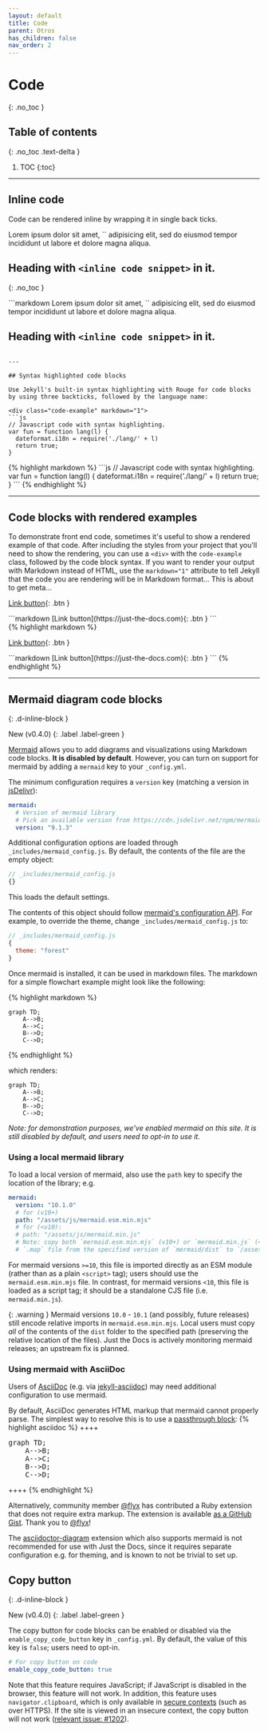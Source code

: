 ```yaml
---
layout: default
title: Code
parent: Otros
has_children: false
nav_order: 2
---
```


# Code
{: .no_toc }

## Table of contents
{: .no_toc .text-delta }

1. TOC
{:toc}

---

## Inline code

Code can be rendered inline by wrapping it in single back ticks.

<div class="code-example" markdown="1">
Lorem ipsum dolor sit amet, `<inline code snippet>` adipisicing elit, sed do eiusmod tempor incididunt ut labore et dolore magna aliqua.

## Heading with `<inline code snippet>` in it.
{: .no_toc }
</div>
```markdown
Lorem ipsum dolor sit amet, `<inline code snippet>` adipisicing elit, sed do eiusmod tempor incididunt ut labore et dolore magna aliqua.

## Heading with `<inline code snippet>` in it.
```

---

## Syntax highlighted code blocks

Use Jekyll's built-in syntax highlighting with Rouge for code blocks by using three backticks, followed by the language name:

<div class="code-example" markdown="1">
```js
// Javascript code with syntax highlighting.
var fun = function lang(l) {
  dateformat.i18n = require('./lang/' + l)
  return true;
}
```
</div>
{% highlight markdown %}
```js
// Javascript code with syntax highlighting.
var fun = function lang(l) {
  dateformat.i18n = require('./lang/' + l)
  return true;
}
```
{% endhighlight %}


---

## Code blocks with rendered examples

To demonstrate front end code, sometimes it's useful to show a rendered example of that code. After including the styles from your project that you'll need to show the rendering, you can use a `<div>` with the `code-example` class, followed by the code block syntax. If you want to render your output with Markdown instead of HTML, use the `markdown="1"` attribute to tell Jekyll that the code you are rendering will be in Markdown format... This is about to get meta...

<div class="code-example" markdown="1">

<div class="code-example" markdown="1">

[Link button](https://just-the-docs.com){: .btn }

</div>
```markdown
[Link button](https://just-the-docs.com){: .btn }
```

</div>
{% highlight markdown %}
<div class="code-example" markdown="1">

[Link button](https://just-the-docs.com){: .btn }

</div>
```markdown
[Link button](https://just-the-docs.com){: .btn }
```
{% endhighlight %}

---

## Mermaid diagram code blocks
{: .d-inline-block }

New (v0.4.0)
{: .label .label-green }

[Mermaid](https://mermaid-js.github.io/mermaid/) allows you to add diagrams and visualizations using Markdown code blocks. **It is disabled by default**. However, you can turn on support for mermaid by adding a `mermaid` key to your `_config.yml`.

The minimum configuration requires a `version` key (matching a version in [jsDelivr](https://cdn.jsdelivr.net/npm/mermaid/)):

```yaml
mermaid:
  # Version of mermaid library
  # Pick an available version from https://cdn.jsdelivr.net/npm/mermaid/
  version: "9.1.3"
```

Additional configuration options are loaded through `_includes/mermaid_config.js`. By default, the contents of the file are the empty object:

```js
// _includes/mermaid_config.js
{}
```

This loads the default settings.

The contents of this object should follow [mermaid's configuration API](https://mermaid.js.org/config/configuration.html). For example, to override the theme, change `_includes/mermaid_config.js` to:

```js
// _includes/mermaid_config.js
{
  theme: "forest"
}
```

Once mermaid is installed, it can be used in markdown files. The markdown for a simple flowchart example might look like the following:

{% highlight markdown %}
```mermaid
graph TD;
    A-->B;
    A-->C;
    B-->D;
    C-->D;
```
{% endhighlight %}

which renders:

```mermaid
graph TD;
    A-->B;
    A-->C;
    B-->D;
    C-->D;
```

*Note: for demonstration purposes, we've enabled mermaid on this site. It is still disabled by default, and users need to opt-in to use it.*

### Using a local mermaid library

To load a local version of mermaid, also use the `path` key to specify the location of the library; e.g.

```yaml
mermaid:
  version: "10.1.0"
  # for (v10+)
  path: "/assets/js/mermaid.esm.min.mjs"
  # for (<v10):
  # path: "/assets/js/mermaid.min.js"
  # Note: copy both `mermaid.esm.min.mjs` (v10+) or `mermaid.min.js` (<v10) and the associated
  # `.map` file from the specified version of `mermaid/dist` to `/assets/js/`.
```

For mermaid versions `>=10`, this file is imported directly as an ESM module (rather than as a plain `<script>` tag); users should use the `mermaid.esm.min.mjs` file. In contrast, for mermaid versions `<10`, this file is loaded as a script tag; it should be a standalone CJS file (i.e. `mermaid.min.js`).

{: .warning }
Mermaid versions `10.0` - `10.1` (and possibly, future releases) still encode relative imports in `mermaid.esm.min.mjs`. Local users must copy *all* of the contents of the `dist` folder to the specified path (preserving the relative location of the files). Just the Docs is actively monitoring mermaid releases; an upstream fix is planned.

### Using mermaid with AsciiDoc

Users of [AsciiDoc](https://asciidoc.org/) (e.g. via [jekyll-asciidoc](https://github.com/asciidoctor/jekyll-asciidoc)) may need additional configuration to use mermaid.

By default, AsciiDoc generates HTML markup that mermaid cannot properly parse. The simplest way to resolve this is to use a [passthrough block](https://docs.asciidoctor.org/asciidoc/latest/pass/pass-block/):
{% highlight asciidoc %}
++++
<pre class="language-mermaid">
graph TD;
    A-->B;
    A-->C;
    B-->D;
    C-->D;
</pre>
++++
{% endhighlight %}

Alternatively, community member [@flyx](https://github.com/flyx) has contributed a Ruby extension that does not require extra markup. The extension is available [as a GitHub Gist](https://gist.github.com/flyx/9fff080cf4edc95d495bc661a002232c). Thank you to [@flyx](https://github.com/flyx)!

The [asciidoctor-diagram](https://docs.asciidoctor.org/diagram-extension/latest/) extension which also supports mermaid is not recommended for use with Just the Docs, since it requires separate configuration e.g. for theming, and is known to not be trivial to set up.

## Copy button
{: .d-inline-block }

New (v0.4.0)
{: .label .label-green }

The copy button for code blocks can be enabled or disabled via the `enable_copy_code_button` key in `_config.yml`. By default, the value of this key is `false`; users need to opt-in.

```yaml
# For copy button on code
enable_copy_code_button: true
```

Note that this feature requires JavaScript; if JavaScript is disabled in the browser, this feature will not work. In addition, this feature uses `navigator.clipboard`, which is only available in [secure contexts](https://developer.mozilla.org/en-US/docs/Web/Security/Secure_Contexts) (such as over HTTPS). If the site is viewed in an insecure context, the copy button will not work ([relevant issue: #1202](https://github.com/just-the-docs/just-the-docs/issues/1202)).